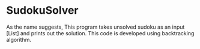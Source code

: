 # SudokuSolver

As the name suggests, This program takes unsolved sudoku as an input [List] and prints out the solution.
This code is developed using backtracking algorithm.
